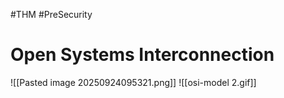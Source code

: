 #THM #PreSecurity
# Open Systems Interconnection 
![[Pasted image 20250924095321.png]]
![[osi-model 2.gif]]